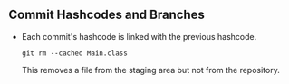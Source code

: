## Commit Hashcodes and Branches 

- Each commit's hashcode is linked with the previous hashcode. 
  
  ` git rm --cached Main.class ` 
  
  This removes a file from the staging area but not from the repository. 


